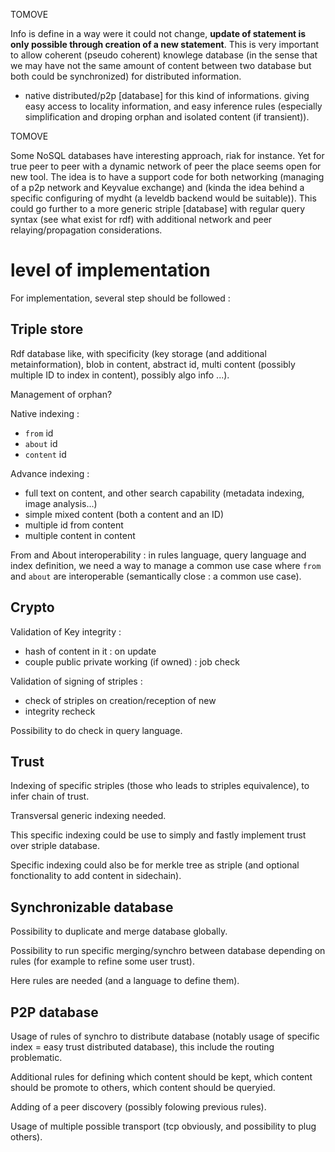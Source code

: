 
TOMOVE

Info is define in a way were it could not change, **update of statement is only possible through creation of a new statement**. This is very important to allow coherent (pseudo coherent) knowlege database (in the sense that we may have not the same amount of content between two database but both could be synchronized) for distributed information.

  - native distributed/p2p [database] for this kind of informations. giving easy access to locality information, and easy inference rules (especially simplification and droping orphan and isolated content (if transient)).

TOMOVE



Some NoSQL databases have interesting approach, riak for instance. Yet for true peer to peer with a dynamic network of peer the place seems open for new tool. The idea is to have a support code for both networking (managing of a p2p network and Keyvalue exchange) and (kinda the idea behind a specific configuring of mydht (a leveldb backend would be suitable)). This could go further to a more generic striple [database] with regular query syntax (see what exist for rdf) with additional network and peer relaying/propagation considerations.


# level of implementation

For implementation, several step should be followed :

## Triple store

Rdf database like, with specificity (key storage (and additional metainformation), blob in content, abstract id, multi content (possibly multiple ID to index in content), possibly algo info ...).

Management of orphan?


Native indexing :
  - `from` id
  - `about` id
  - `content` id


Advance indexing :
   - full text on content, and other search capability (metadata indexing, image analysis...)
   - simple mixed content (both a content and an ID)
   - multiple id from content
   - multiple content in content

From and About interoperability :
in rules language, query language and index definition, we need a way to manage a common use case where `from` and `about` are interoperable (semantically close : a common use case).

## Crypto

Validation of Key integrity :
  - hash of content in it : on update
  - couple public private working (if owned) : job check

Validation of signing of striples :
  - check of striples on creation/reception of new
  - integrity recheck

Possibility to do check in query language.

## Trust

Indexing of specific striples (those who leads to striples equivalence), to infer chain of trust.

Transversal generic indexing needed.

This specific indexing could be use to simply and fastly implement trust over striple database.

Specific indexing could also be for merkle tree as striple (and optional fonctionality to add content in sidechain).

## Synchronizable database

Possibility to duplicate and merge database globally.

Possibility to run specific merging/synchro between database depending on rules (for example to refine some user trust).

Here rules are needed (and a language to define them).

## P2P database

Usage of rules of synchro to distribute database (notably usage of specific index = easy trust distributed database), this include the routing problematic.

Additional rules for defining which content should be kept, which content should be promote to others, which content should be queryied.

Adding of a peer discovery (possibly folowing previous rules).

Usage of multiple possible transport (tcp obviously, and possibility to plug others).



